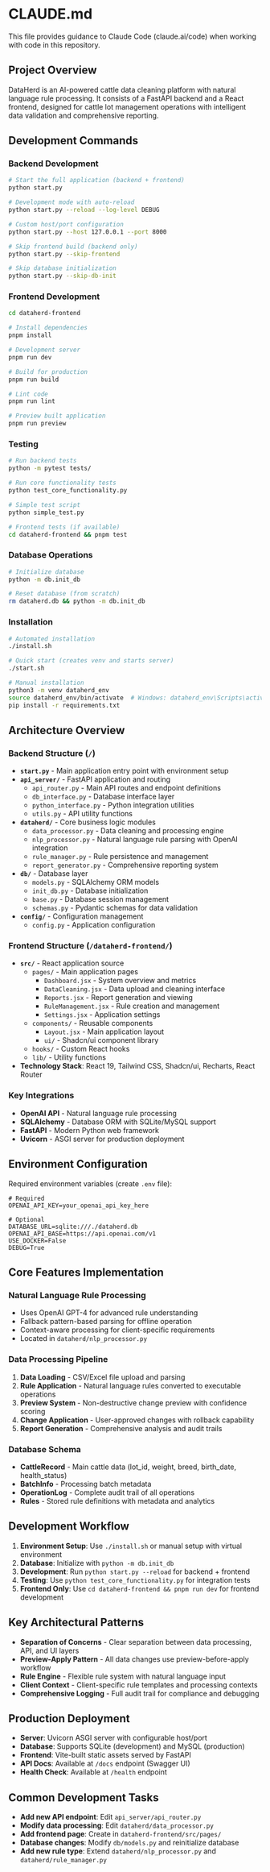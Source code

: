 # CLAUDE.md

This file provides guidance to Claude Code (claude.ai/code) when working with code in this repository.

## Project Overview

DataHerd is an AI-powered cattle data cleaning platform with natural language rule processing. It consists of a FastAPI backend and a React frontend, designed for cattle lot management operations with intelligent data validation and comprehensive reporting.

## Development Commands

### Backend Development
```bash
# Start the full application (backend + frontend)
python start.py

# Development mode with auto-reload
python start.py --reload --log-level DEBUG

# Custom host/port configuration
python start.py --host 127.0.0.1 --port 8000

# Skip frontend build (backend only)
python start.py --skip-frontend

# Skip database initialization
python start.py --skip-db-init
```

### Frontend Development
```bash
cd dataherd-frontend

# Install dependencies
pnpm install

# Development server
pnpm run dev

# Build for production
pnpm run build

# Lint code
pnpm run lint

# Preview built application
pnpm run preview
```

### Testing
```bash
# Run backend tests
python -m pytest tests/

# Run core functionality tests
python test_core_functionality.py

# Simple test script
python simple_test.py

# Frontend tests (if available)
cd dataherd-frontend && pnpm test
```

### Database Operations
```bash
# Initialize database
python -m db.init_db

# Reset database (from scratch)
rm dataherd.db && python -m db.init_db
```

### Installation
```bash
# Automated installation
./install.sh

# Quick start (creates venv and starts server)
./start.sh

# Manual installation
python3 -m venv dataherd_env
source dataherd_env/bin/activate  # Windows: dataherd_env\Scripts\activate
pip install -r requirements.txt
```

## Architecture Overview

### Backend Structure (`/`)
- **`start.py`** - Main application entry point with environment setup
- **`api_server/`** - FastAPI application and routing
  - `api_router.py` - Main API routes and endpoint definitions
  - `db_interface.py` - Database interface layer
  - `python_interface.py` - Python integration utilities
  - `utils.py` - API utility functions
- **`dataherd/`** - Core business logic modules
  - `data_processor.py` - Data cleaning and processing engine
  - `nlp_processor.py` - Natural language rule parsing with OpenAI integration
  - `rule_manager.py` - Rule persistence and management
  - `report_generator.py` - Comprehensive reporting system
- **`db/`** - Database layer
  - `models.py` - SQLAlchemy ORM models
  - `init_db.py` - Database initialization
  - `base.py` - Database session management
  - `schemas.py` - Pydantic schemas for data validation
- **`config/`** - Configuration management
  - `config.py` - Application configuration

### Frontend Structure (`/dataherd-frontend/`)
- **`src/`** - React application source
  - `pages/` - Main application pages
    - `Dashboard.jsx` - System overview and metrics
    - `DataCleaning.jsx` - Data upload and cleaning interface
    - `Reports.jsx` - Report generation and viewing
    - `RuleManagement.jsx` - Rule creation and management
    - `Settings.jsx` - Application settings
  - `components/` - Reusable components
    - `Layout.jsx` - Main application layout
    - `ui/` - Shadcn/ui component library
  - `hooks/` - Custom React hooks
  - `lib/` - Utility functions
- **Technology Stack**: React 19, Tailwind CSS, Shadcn/ui, Recharts, React Router

### Key Integrations
- **OpenAI API** - Natural language rule processing
- **SQLAlchemy** - Database ORM with SQLite/MySQL support
- **FastAPI** - Modern Python web framework
- **Uvicorn** - ASGI server for production deployment

## Environment Configuration

Required environment variables (create `.env` file):
```env
# Required
OPENAI_API_KEY=your_openai_api_key_here

# Optional
DATABASE_URL=sqlite:///./dataherd.db
OPENAI_API_BASE=https://api.openai.com/v1
USE_DOCKER=False
DEBUG=True
```

## Core Features Implementation

### Natural Language Rule Processing
- Uses OpenAI GPT-4 for advanced rule understanding
- Fallback pattern-based parsing for offline operation
- Context-aware processing for client-specific requirements
- Located in `dataherd/nlp_processor.py`

### Data Processing Pipeline
1. **Data Loading** - CSV/Excel file upload and parsing
2. **Rule Application** - Natural language rules converted to executable operations
3. **Preview System** - Non-destructive change preview with confidence scoring
4. **Change Application** - User-approved changes with rollback capability
5. **Report Generation** - Comprehensive analysis and audit trails

### Database Schema
- **CattleRecord** - Main cattle data (lot_id, weight, breed, birth_date, health_status)
- **BatchInfo** - Processing batch metadata
- **OperationLog** - Complete audit trail of all operations
- **Rules** - Stored rule definitions with metadata and analytics

## Development Workflow

1. **Environment Setup**: Use `./install.sh` or manual setup with virtual environment
2. **Database**: Initialize with `python -m db.init_db`
3. **Development**: Run `python start.py --reload` for backend + frontend
4. **Testing**: Use `python test_core_functionality.py` for integration tests
5. **Frontend Only**: Use `cd dataherd-frontend && pnpm run dev` for frontend development

## Key Architectural Patterns

- **Separation of Concerns** - Clear separation between data processing, API, and UI layers
- **Preview-Apply Pattern** - All data changes use preview-before-apply workflow
- **Rule Engine** - Flexible rule system with natural language input
- **Client Context** - Client-specific rule templates and processing contexts
- **Comprehensive Logging** - Full audit trail for compliance and debugging

## Production Deployment

- **Server**: Uvicorn ASGI server with configurable host/port
- **Database**: Supports SQLite (development) and MySQL (production)  
- **Frontend**: Vite-built static assets served by FastAPI
- **API Docs**: Available at `/docs` endpoint (Swagger UI)
- **Health Check**: Available at `/health` endpoint

## Common Development Tasks

- **Add new API endpoint**: Edit `api_server/api_router.py`
- **Modify data processing**: Edit `dataherd/data_processor.py`
- **Add frontend page**: Create in `dataherd-frontend/src/pages/`
- **Database changes**: Modify `db/models.py` and reinitialize database
- **Add new rule type**: Extend `dataherd/nlp_processor.py` and `dataherd/rule_manager.py`